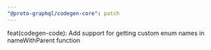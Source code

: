 ```yaml
---
"@proto-graphql/codegen-core": patch
---
```


feat(codegen-code): Add support for getting custom enum names in nameWithParent function
